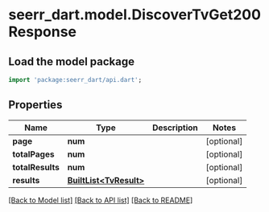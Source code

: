 # seerr_dart.model.DiscoverTvGet200Response

## Load the model package
```dart
import 'package:seerr_dart/api.dart';
```

## Properties
Name | Type | Description | Notes
------------ | ------------- | ------------- | -------------
**page** | **num** |  | [optional] 
**totalPages** | **num** |  | [optional] 
**totalResults** | **num** |  | [optional] 
**results** | [**BuiltList&lt;TvResult&gt;**](TvResult.md) |  | [optional] 

[[Back to Model list]](../README.md#documentation-for-models) [[Back to API list]](../README.md#documentation-for-api-endpoints) [[Back to README]](../README.md)


